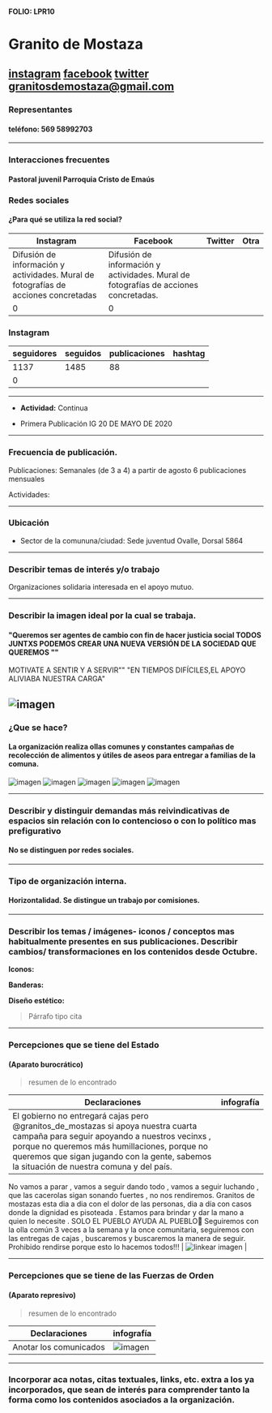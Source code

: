 #### FOLIO: LPR10
 
# Granito de Mostaza


[instagram](https://www.instagram.com/granitos_de_mostazas/
)
[facebook](https://www.facebook.com/Granitosdemostazas/)
[twitter]()
<granitosdemostaza@gmail.com>
---

### Representantes
#### teléfono: 569 58992703
>

---
### Interacciones frecuentes
#### Pastoral juvenil Parroquia Cristo de Emaús


### Redes sociales
#### ¿Para qué se utiliza la red social?
| Instagram | Facebook | Twitter | Otra 
|---|---|---|---|
|Difusión de información y actividades. Mural de fotografías de acciones concretadas|Difusión de información y actividades. Mural de fotografías de acciones concretadas.
|0| 0|

### **Instagram**
| seguidores | seguidos | publicaciones | hashtag 
|---|---|---|---|
|1137|	1485|	88
| 0

---

* **Actividad:**   Continua


* Primera Publicación IG 20 DE MAYO DE 2020

---
### Frecuencia de publicación.

Publicaciones: Semanales (de 3 a 4) a partir de agosto 6 publicaciones mensuales


Actividades:

---
### Ubicación
* Sector de la comununa/ciudad: Sede juventud Ovalle, Dorsal 5864


---
### Describir temas de interés y/o trabajo
Organizaciones solidaria interesada en el apoyo mutuo.

---
### Describir la imagen ideal por la cual se trabaja.
#### "Queremos ser agentes de cambio con fin de hacer justicia social TODOS JUNTXS PODEMOS CREAR UNA NUEVA VERSIÓN DE LA SOCIEDAD QUE QUEREMOS ""
MOTIVATE A SENTIR Y A SERVIR"" "EN TIEMPOS DIFÍCILES,EL APOYO ALIVIABA NUESTRA CARGA"

![imagen](tipode.jpg)
---
### ¿Que se hace?
#### La organización realiza ollas comunes y constantes campañas de recolección de alimentos y útiles de aseos para entregar a familias de la comuna.
![imagen](almuer.jpg)
![imagen](anima.jpg)
![imagen](campaña.jpg)
![imagen](olla.jpg)
![imagen](soli1.jpg)


---
### Describir y distinguir demandas más reivindicativas de espacios sin relación con lo contencioso o con lo político mas prefigurativo
#### No se distinguen por redes sociales. 

---
### Tipo de organización interna.
#### Horizontalidad. Se distingue un trabajo por comisiones.


---
### Describir los temas / imágenes- iconos / conceptos mas habitualmente presentes en sus publicaciones. Describir cambios/ transformaciones en los contenidos desde Octubre.

**Iconos:**

**Banderas:**

**Diseño estético:**

> Párrafo tipo cita 

---
### Percepciones que se tiene del Estado
#### (Aparato burocrático)
> resumen de lo encontrado

| Declaraciones | infografía | 
|---|---|
|El gobierno no entregará cajas pero @granitos_de_mostazas si apoya nuestra cuarta campaña para seguir apoyando a nuestros vecinxs , porque no queremos más humillaciones, porque no queremos que sigan jugando con la gente, sabemos la situación de nuestra comuna y del país.
No vamos a parar , vamos a seguir dando todo , vamos a seguir luchando , que las cacerolas sigan sonando fuertes , no nos rendiremos.
Granitos de mostazas esta dia a dia con el dolor de las personas, dia a día con casos donde la dignidad es pisoteada .
Estamos para brindar y dar la mano a quien lo necesite .
SOLO EL PUEBLO AYUDA AL PUEBLO🤲
Seguiremos con la olla común 3 veces a la semana y la once comunitaria, seguiremos con las entregas de cajas , buscaremos y buscaremos la manera de seguir.
Prohibido rendirse porque esto lo hacemos todos!!! | ![linkear imagen]() |

---
### Percepciones que se tiene de las Fuerzas de Orden
#### (Aparato represivo)
> resumen de lo encontrado

| Declaraciones | infografía | 
|---|---|
|Anotar los comunicados | ![imagen]() |


---
### Incorporar aca notas, citas textuales, links, etc. extra a los ya incorporados, que sean de interés para comprender tanto la forma como los contenidos asociados a la organización.
